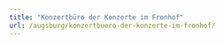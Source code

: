 ```yaml
---
title: "Konzertbüro der Konzerte im Fronhof"
url: /augsburg/konzertbuero-der-konzerte-im-fronhof/
---
```

